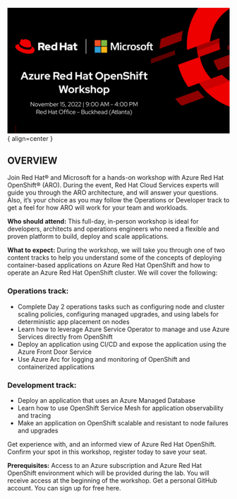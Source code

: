 ![home-page-image](./assets/images/home-page.png){ align=center }

## OVERVIEW
Join Red Hat® and Microsoft for a hands-on workshop with Azure Red Hat OpenShift® (ARO). During the event, Red Hat Cloud Services experts will guide you through the ARO architecture, and will answer your questions. Also, it’s your choice as you may follow the Operations or Developer track to get a feel for how ARO will work for your team and workloads.

**Who should attend:** This full-day, in-person workshop is ideal for developers, architects and operations engineers who need a flexible and proven platform to build, deploy and scale applications.

**What to expect:** During the workshop, we will take you through one of two content tracks to help you understand some of the concepts of deploying container-based applications on Azure Red Hat OpenShift and how to operate an Azure Red Hat OpenShift cluster. We will cover the following:

### Operations track:

- Complete Day 2 operations tasks such as configuring node and cluster scaling policies, configuring managed upgrades, and using labels for deterministic app placement on nodes
- Learn how to leverage Azure Service Operator to manage and use Azure Services directly from OpenShift
- Deploy an application using CI/CD and expose the application using the Azure Front Door Service
- Use Azure Arc for logging and monitoring of OpenShift and containerized applications

### Development track:

- Deploy an application that uses an Azure Managed Database
- Learn how to use OpenShift Service Mesh for application observability and tracing
- Make an application on OpenShift scalable and resistant to node failures and upgrades

Get experience with, and an informed view of Azure Red Hat OpenShift. Confirm your spot in this workshop, register today to save your seat.

**Prerequisites:** Access to an Azure subscription and Azure Red Hat OpenShift environment which will be provided during the lab. You will receive access at the beginning of the workshop.  Get a personal GitHub account. You can sign up for free here.